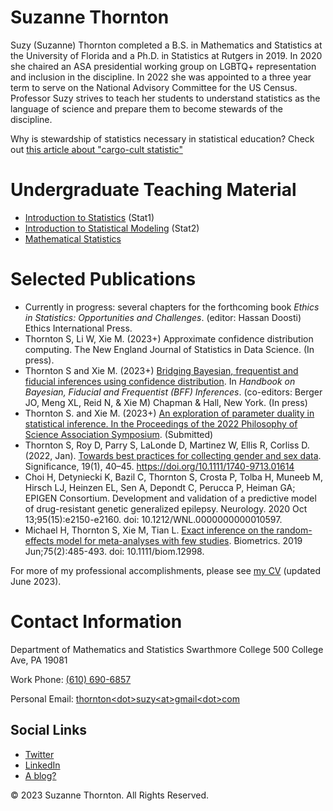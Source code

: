 # Suzanne Thornton

Suzy (Suzanne) Thornton completed a B.S. in Mathematics and Statistics at the University of Florida and a Ph.D. in Statistics at Rutgers in 2019. In 2020 she chaired an ASA presidential working group on LGBTQ+ representation and inclusion in the discipline. In 2022 she was appointed to a three year term to serve on the National Advisory Committee for the US Census. Professor Suzy strives to teach her students to understand statistics as the language of science and prepare them to become stewards of the discipline.

Why is stewardship of statistics necessary in statistical education? Check out [this article about "cargo-cult statistic"](https://doi.org/10.1111/j.1740-9713.2018.01174.x)

# Undergraduate Teaching Material 

* [Introduction to Statistics](https://profsuzy.github.io/Stat11/) (Stat1) 
* [Introduction to Statistical Modeling](https://profsuzy.github.io/Stat21/) (Stat2)
* [Mathematical Statistics](https://profsuzy.github.io/Stat61/)


# Selected Publications  

* Currently in progress: several chapters for the forthcoming book *Ethics in Statistics: Opportunities and Challenges*. (editor: Hassan Doosti) Ethics International Press. 
* Thornton S, Li W, Xie M. (2023+) Approximate confidence distribution computing. The New England Journal of Statistics in Data Science. (In press). 
* Thornton S and Xie M. (2023+) [Bridging Bayesian, frequentist and fiducial inferences using confidence distribution](https://www.academia.edu/81301013/Bridging_Bayesian_frequentist_and_fiducial_BFF_inferences_using_confidence_distribution). In *Handbook on Bayesian, Fiducial and Frequentist (BFF) Inferences*. (co-editors: Berger JO, Meng XL, Reid N, & Xie M) Chapman & Hall, New York. (In press) 
* Thornton S. and Xie M. (2023+) [An exploration of parameter duality in statistical inference. In the Proceedings of the 2022 Philosophy of Science Association Symposium](https://www.academia.edu/100542843/Exploration_of_parameter_duality). (Submitted) 
* Thornton S, Roy D, Parry S, LaLonde D, Martinez W, Ellis R, Corliss D. (2022, Jan). [Towards best practices for collecting gender and sex data](https://www.academia.edu/81301017/Towards_statistical_best_practices_for_gender_and_sex_data). Significance, 19(1), 40–45. https://doi.org/10.1111/1740-9713.01614
* Choi H, Detyniecki K, Bazil C, Thornton S, Crosta P, Tolba H, Muneeb M, Hirsch LJ, Heinzen EL, Sen A, Depondt C, Perucca P, Heiman GA; EPIGEN Consortium. Development and validation of a predictive model of drug-resistant genetic generalized epilepsy. Neurology. 2020 Oct 13;95(15):e2150-e2160. doi: 10.1212/WNL.0000000000010597. 
* Michael H, Thornton S, Xie M, Tian L. [Exact inference on the random-effects model for meta-analyses with few studies](https://www.academia.edu/81301012/Exact_Inference_on_the_Random_Effects_Model_for_Meta_Analyses_with_Few_Studies). Biometrics. 2019 Jun;75(2):485-493. doi: 10.1111/biom.12998. 

For more of my professional accomplishments, please see [my CV](https://github.com/ProfSuzy/SThorntonCV/blob/main/Thornton_Vita.pdf) (updated June 2023).  

# Contact Information 
Department of Mathematics and Statistics
Swarthmore College
500 College Ave, PA 19081

Work Phone: <a class="p-tel" href="tel:+16106906857">(610) 690-6857</a>

Personal Email: <a href="mailto:thornton&lt;dot&gt;suzy&lt;at&gt;gmail&lt;dot&gt;com">thornton&lt;dot&gt;suzy&lt;at&gt;gmail&lt;dot&gt;com</a>


## Social Links 

* [Twitter](https://twitter.com/ProfessorSuzy/) 
* [LinkedIn](https://www.linkedin.com/in/suzanne-thornton-0a535645/) 
* [A blog?](https://thestatsmeow.wordpress.com/) 




&copy; 2023 Suzanne Thornton. All Rights Reserved.
